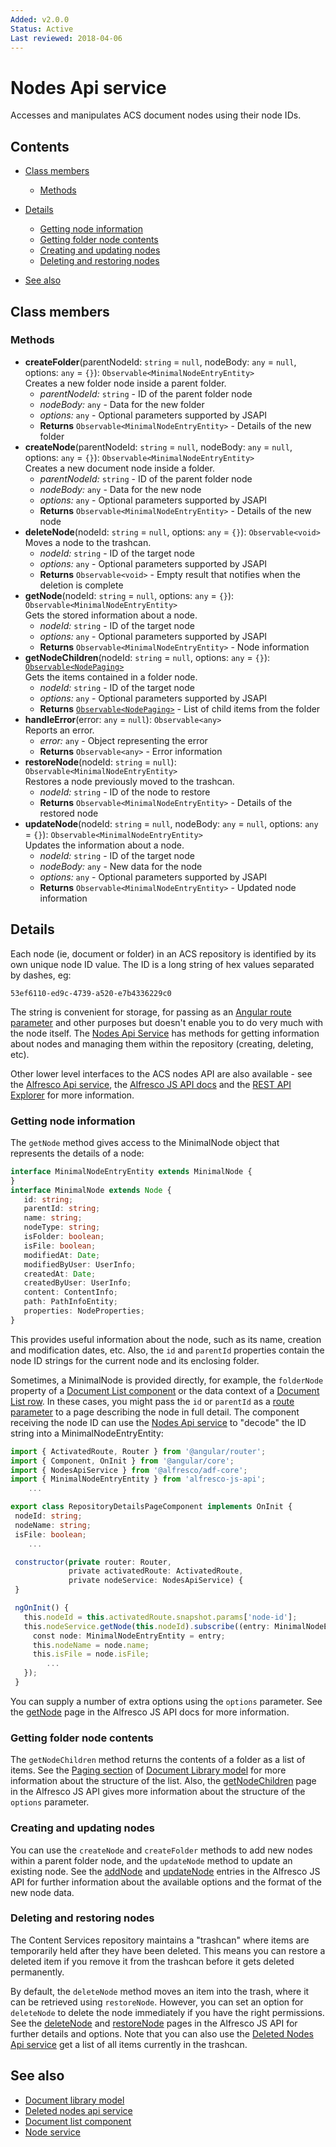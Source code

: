 ```yaml
---
Added: v2.0.0
Status: Active
Last reviewed: 2018-04-06
---
```


# Nodes Api service

Accesses and manipulates ACS document nodes using their node IDs.

## Contents

-   [Class members](#class-members)

    -   [Methods](#methods)

-   [Details](#details)

    -   [Getting node information](#getting-node-information)
    -   [Getting folder node contents](#getting-folder-node-contents)
    -   [Creating and updating nodes](#creating-and-updating-nodes)
    -   [Deleting and restoring nodes](#deleting-and-restoring-nodes)

-   [See also](#see-also)

## Class members

### Methods

-   **createFolder**(parentNodeId: `string` = `null`, nodeBody: `any` = `null`, options: `any` = `{}`): `Observable<MinimalNodeEntryEntity>`<br/>
    Creates a new folder node inside a parent folder.
    -   _parentNodeId:_ `string`  - ID of the parent folder node
    -   _nodeBody:_ `any`  - Data for the new folder
    -   _options:_ `any`  - Optional parameters supported by JSAPI
    -   **Returns** `Observable<MinimalNodeEntryEntity>` - Details of the new folder
-   **createNode**(parentNodeId: `string` = `null`, nodeBody: `any` = `null`, options: `any` = `{}`): `Observable<MinimalNodeEntryEntity>`<br/>
    Creates a new document node inside a folder.
    -   _parentNodeId:_ `string`  - ID of the parent folder node
    -   _nodeBody:_ `any`  - Data for the new node
    -   _options:_ `any`  - Optional parameters supported by JSAPI
    -   **Returns** `Observable<MinimalNodeEntryEntity>` - Details of the new node
-   **deleteNode**(nodeId: `string` = `null`, options: `any` = `{}`): `Observable<void>`<br/>
    Moves a node to the trashcan.
    -   _nodeId:_ `string`  - ID of the target node
    -   _options:_ `any`  - Optional parameters supported by JSAPI
    -   **Returns** `Observable<void>` - Empty result that notifies when the deletion is complete
-   **getNode**(nodeId: `string` = `null`, options: `any` = `{}`): `Observable<MinimalNodeEntryEntity>`<br/>
    Gets the stored information about a node.
    -   _nodeId:_ `string`  - ID of the target node
    -   _options:_ `any`  - Optional parameters supported by JSAPI
    -   **Returns** `Observable<MinimalNodeEntryEntity>` - Node information
-   **getNodeChildren**(nodeId: `string` = `null`, options: `any` = `{}`): [`Observable<NodePaging>`](../../lib/content-services/document-list/models/document-library.model.ts)<br/>
    Gets the items contained in a folder node.
    -   _nodeId:_ `string`  - ID of the target node
    -   _options:_ `any`  - Optional parameters supported by JSAPI
    -   **Returns** [`Observable<NodePaging>`](../../lib/content-services/document-list/models/document-library.model.ts) - List of child items from the folder
-   **handleError**(error: `any` = `null`): `Observable<any>`<br/>
    Reports an error.
    -   _error:_ `any`  - Object representing the error
    -   **Returns** `Observable<any>` - Error information
-   **restoreNode**(nodeId: `string` = `null`): `Observable<MinimalNodeEntryEntity>`<br/>
    Restores a node previously moved to the trashcan.
    -   _nodeId:_ `string`  - ID of the node to restore
    -   **Returns** `Observable<MinimalNodeEntryEntity>` - Details of the restored node
-   **updateNode**(nodeId: `string` = `null`, nodeBody: `any` = `null`, options: `any` = `{}`): `Observable<MinimalNodeEntryEntity>`<br/>
    Updates the information about a node.
    -   _nodeId:_ `string`  - ID of the target node
    -   _nodeBody:_ `any`  - New data for the node
    -   _options:_ `any`  - Optional parameters supported by JSAPI
    -   **Returns** `Observable<MinimalNodeEntryEntity>` - Updated node information

## Details

Each node (ie, document or folder) in an ACS repository is identified by
its own unique node ID value. The ID is a long string of hex values separated
by dashes, eg:

`53ef6110-ed9c-4739-a520-e7b4336229c0`

The string is convenient for storage, for passing as an 
[Angular route parameter](https://angular.io/guide/router)
and other purposes but doesn't enable you to do very much with the node itself.
The [Nodes Api Service](../core/nodes-api.service.md) has methods for getting information about nodes and
managing them within the repository (creating, deleting, etc).

Other lower level interfaces to the ACS nodes API are also available - see the
[Alfresco Api service](alfresco-api.service.md), the 
[Alfresco JS API docs](https://github.com/Alfresco/alfresco-js-api/tree/master/src/alfresco-core-rest-api)
and the
[REST API Explorer](https://api-explorer.alfresco.com/api-explorer/#/nodes)
for more information.

### Getting node information

The `getNode` method gives access to the MinimalNode object that represents the
details of a node:

```ts
interface MinimalNodeEntryEntity extends MinimalNode {
}
interface MinimalNode extends Node {
   id: string;
   parentId: string;
   name: string;
   nodeType: string;
   isFolder: boolean;
   isFile: boolean;
   modifiedAt: Date;
   modifiedByUser: UserInfo;
   createdAt: Date;
   createdByUser: UserInfo;
   content: ContentInfo;
   path: PathInfoEntity;
   properties: NodeProperties;
}
```

This provides useful information about the node, such as its name, creation and
modification dates, etc. Also, the `id` and `parentId` properties contain the node
ID strings for the current node and its enclosing folder.

Sometimes, a MinimalNode is provided directly, for example, the `folderNode` property
of a [Document List component](../content-services/document-list.component.md) or the data context of a
[Document List row](../content-services/document-list.component.md#underlying-node-object). In these cases,
you might pass the `id` or `parentId` as a [route parameter](https://angular.io/guide/router)
to a page describing the node in full detail. The component receiving the node ID can
use the [Nodes Api service](../core/nodes-api.service.md) to "decode" the ID string into a MinimalNodeEntryEntity:

```ts
import { ActivatedRoute, Router } from '@angular/router';
import { Component, OnInit } from '@angular/core';
import { NodesApiService } from '@alfresco/adf-core';
import { MinimalNodeEntryEntity } from 'alfresco-js-api';
    ...

export class RepositoryDetailsPageComponent implements OnInit {
 nodeId: string;
 nodeName: string;
 isFile: boolean;
    ...

 constructor(private router: Router,
             private activatedRoute: ActivatedRoute,
             private nodeService: NodesApiService) {
 }

 ngOnInit() {
   this.nodeId = this.activatedRoute.snapshot.params['node-id'];
   this.nodeService.getNode(this.nodeId).subscribe((entry: MinimalNodeEntryEntity) => {
     const node: MinimalNodeEntryEntity = entry;
     this.nodeName = node.name;
     this.isFile = node.isFile;
        ...
   });
 }
```

You can supply a number of extra options using the `options` parameter. See the
[getNode](https://github.com/Alfresco/alfresco-js-api/blob/master/src/alfresco-core-rest-api/docs/NodesApi.md#getNode)
page in the Alfresco JS API docs for more information.

### Getting folder node contents

The `getNodeChildren` method returns the contents of a folder
as a list of items. See the [Paging section](../content-services/document-library.model.md#paging)
of [Document Library model](../content-services/document-library.model.md) for
more information about the structure of the list. Also, the
[getNodeChildren](https://github.com/Alfresco/alfresco-js-api/blob/master/src/alfresco-core-rest-api/docs/NodesApi.md#getNodeChildren)
page in the Alfresco JS API gives more information about the structure of the
`options` parameter.

### Creating and updating nodes

You can use the `createNode` and `createFolder` methods to add new nodes
within a parent folder node, and the `updateNode` method to update an
existing node. See the
[addNode](https://github.com/Alfresco/alfresco-js-api/blob/master/src/alfresco-core-rest-api/docs/NodesApi.md#addNode)
and
[updateNode](https://github.com/Alfresco/alfresco-js-api/blob/master/src/alfresco-core-rest-api/docs/NodesApi.md#updateNode)
entries in the Alfresco JS API for further information about the available options and 
the format of the new node data.

### Deleting and restoring nodes

The Content Services repository maintains a "trashcan" where items are
temporarily held after they have been deleted. This means you can
restore a deleted item if you remove it from the trashcan before it
gets deleted permanently.

By default, the `deleteNode` method moves an item into the trash, where it can
be retrieved using `restoreNode`. However, you can set an option for `deleteNode`
to delete the node immediately if you have the right permissions. See the
[deleteNode](https://github.com/Alfresco/alfresco-js-api/blob/master/src/alfresco-core-rest-api/docs/NodesApi.md#deleteNode)
and
[restoreNode](https://github.com/Alfresco/alfresco-js-api/blob/master/src/alfresco-core-rest-api/docs/NodesApi.md#restoreNode)
pages in the Alfresco JS API for further details and options. Note that you can also use the
[Deleted Nodes Api service](deleted-nodes-api.service.md) get a list of all items currently in the trashcan.

## See also

-   [Document library model](../content-services/document-library.model.md)
-   [Deleted nodes api service](deleted-nodes-api.service.md)
-   [Document list component](../content-services/document-list.component.md)
-   [Node service](node.service.md)
